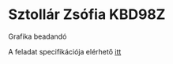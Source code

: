 # Sztollár Zsófia KBD98Z
Grafika beadandó

A feladat specifikációja elérhető [itt](https://www.uni-miskolc.hu/~matip/homeworks/grafika_2020/students/KBD98Z/)